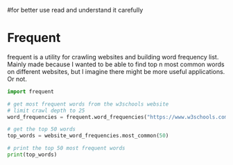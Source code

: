 #for better use read and understand it carefully

# Frequent
frequent is a utility for crawling websites and building word frequency list. Mainly made because I wanted to be able to find top n most common words on different websites, but I imagine there might be more useful applications. Or not. 

```python
import frequent

# get most frequent words from the w3schools website
# limit crawl depth to 25
word_frequencies = frequent.word_frequencies("https://www.w3schools.com", 25)

# get the top 50 words
top_words = website_word_frequencies.most_common(50)

# print the top 50 most frequent words
print(top_words)
```
